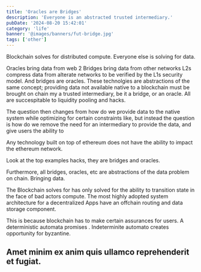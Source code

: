 ```yaml
---
title: 'Oracles are Bridges'
description: 'Everyone is an abstracted trusted intermediary.'
pubDate: '2024-08-20 15:42:01'
category: 'life'
banner: '@images/banners/fut-bridge.jpg'
tags: ['other']
---
```


Blockchain solves for distributed compute. 
Everyone else is solving for data. 

Oracles bring data from web 2
Bridges bring data from other networks
L2s compress data from alterate networks to be verified by the L1s security model. 
And bridges are oracles. 
These technolgies are abstractions of the same concept; providing data not available native to a blockchain must be brought on chain my a trusted intermediary, be it a bridge, or an oracle. All are succespitable to liquidity pooling and hacks. 

The question then changes from how do we provide data to the native system while optimizing for certain constraints like, but instead the question is how do we remove the need for an intermediary to provide the data, and give users the ability to 

Any technology built on top of ethereum does not have the ability to impact the ethereum network. 

Look at the top examples hacks, they are bridges and oracles. 

Furthermore, all bridges, oracles, etc are abstractions of the data problem on chain. Bringing data. 


The Blockchain solves for has only solved for the ability to transition state in the face of bad actors compute. The most highly adopted system architecture for a decentralized Apps have an offchain routing and data storage component. 

This is because blockchain has to make certain assurances for users. A deterministic automata promises . Indeterminite automato creates opportunity for byzantine. 

## Amet minim ex anim quis ullamco reprehenderit et fugiat.

